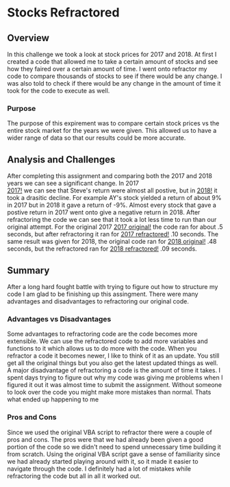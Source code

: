 # Stocks Refractored
## Overview
In this challenge we took a look at stock prices for 2017 and 2018. At first I created a code that allowed me to take a certain amount of stocks and see how they faired over a certain amount of time. I went onto refractor my code to compare thousands of stocks to see if there would be any change. I was also told to check if there would be any change in the amount of time it took for the code to execute as well.
### Purpose
The purpose of this expirement was to compare certain stock prices vs the entire stock market for the years we were given. This allowed us to have a wider range of data so that our results could be more accurate.
## Analysis and Challenges
After completing this assignment and comparing both the 2017 and 2018 years we can see a significant change. In 2017  
[2017!](https://github.com/Mkhanali25/Stocks/blob/master/VBA_CHALLENGE_2017.png?raw=true) we can see that Steve's return were almost all postive, but in 
[2018!](https://github.com/Mkhanali25/Stocks/blob/master/VBA_CHALLENGE_2018.png?raw=true2018) it took a drasitic decline. For example AY's stock yielded a return of about 9% in 2017 but in 2018 it gave a return of -9%. Almost every stock that gave a postive return in 2017 went onto give a negative return in 2018. After refractoring the code we can see that it took a lot less time to run than our original attempt. For the original 2017 
[2017 original!](https://github.com/Mkhanali25/Stocks/blob/master/Original%202017.png?raw=true) the code ran for about .5 seconds, but after refractoring it ran for [2017 refractored!](https://github.com/Mkhanali25/Stocks/blob/master/Refractored%202017.png?raw=true) .10 seconds. The same result was given for 2018, the original code ran for [2018 original!](https://github.com/Mkhanali25/Stocks/blob/master/Original%202018.png?raw=true) .48 seconds, but the refractored ran for [2018 refractored!](https://github.com/Mkhanali25/Stocks/blob/master/Refractored%202018.png?raw=true) .09 seconds.
## Summary
After a long hard fought battle with trying to figure out how to structure my code I am glad to be finishing up this assingment. There were many advantages and disadvantages to refractoring our original code.
### Advantages vs Disadvantages 
Some advantages to refractoring code are the code becomes more extensible. We can use the refractored code to add more variables and functions to it which allows us to do more with the code. When you refractor a code it becomes newer, I like to think of it as an update. You still get all the original things but you also get the latest updated things as well. A major disadvantage of refractoring a code is the amount of time it takes. I spent days trying to figure out why my code was giving me problems when I figured it out it was almost time to submit the assignment. Without someone to look over the code you might make more mistakes than normal. Thats what ended up happening to me
### Pros and Cons 
Since we used the original VBA script to refractor there were a couple of pros and cons. The pros were that we had already been given a good portion of the code so we didn't need to spend unnecessary time building it from scratch. Using the original VBA script gave a sense of familiarity since we had already started playing around with it, so it made it easier to navigate through the code. I definitely had a lot of mistakes while refractoring the code but all in all it worked out.
